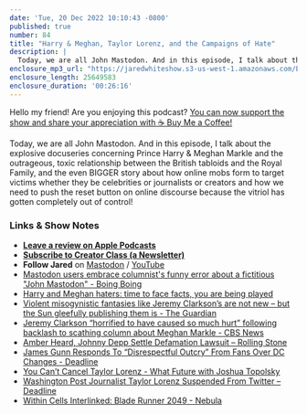 ```yaml
---
date: 'Tue, 20 Dec 2022 10:10:43 -0800'
published: true
number: 84
title: "Harry & Meghan, Taylor Lorenz, and the Campaigns of Hate"
description: |
  Today, we are all John Mastodon. And in this episode, I talk about the explosive docuseries concerning Prince Harry & Meghan Markle and the outrageous, toxic relationship between the British tabloids and the Royal Family, and the even BIGGER story about how online mobs form to target victims whether they be celebrities or journalists or creators and how we need to push the reset button on online discourse because the vitriol has gotten completely out of control!
enclosure_mp3_url: "https://jaredwhiteshow.s3-us-west-1.amazonaws.com/Episode%2084%20-%20The%20Campaigns%20of%20Hate.mp3"
enclosure_length: 25649583
enclosure_duration: '00:26:16'
---
```


Hello my friend! Are you enjoying this podcast? [You can now support the show and share your appreciation with ☕️ Buy Me a Coffee!](https://buymeacoffee.com/jaredwhite)

Today, we are all John Mastodon. And in this episode, I talk about the explosive docuseries concerning Prince Harry & Meghan Markle and the outrageous, toxic relationship between the British tabloids and the Royal Family, and the even BIGGER story about how online mobs form to target victims whether they be celebrities or journalists or creators and how we need to push the reset button on online discourse because the vitriol has gotten completely out of control!

### Links & Show Notes

* **[Leave a review on Apple Podcasts](https://podcasts.apple.com/us/podcast/fresh-fusion/id1387528457)**
* **[Subscribe to Creator Class (a Newsletter)](https://jaredwhite.com/creator-class)**
* **Follow Jared** on [Mastodon](https://indieweb.social/@jaredwhite) / [YouTube](https://www.youtube.com/@jaredcwhite)
* [Mastodon users embrace columnist's funny error about a fictitious "John Mastodon" - Boing Boing](https://boingboing.net/2022/12/18/mastodon-users-embrace-columnists-funny-error-about-a-fictitious-john-mastodon.html)
* [Harry and Meghan haters: time to face facts, you are being played](https://yorkshirebylines.co.uk/news/home-affairs/harry-and-meghan-haters-time-to-face-facts-you-are-being-played/)
* [Violent misogynistic fantasies like Jeremy Clarkson’s are not new – but the Sun gleefully publishing them is - The Guardian](https://www.theguardian.com/commentisfree/2022/dec/19/violent-misogynic-fantasies-meghan-jeremy-clarkson-sun)
* [Jeremy Clarkson “horrified to have caused so much hurt” following backlash to scathing column about Meghan Markle - CBS News](https://www.cbsnews.com/news/jeremy-clarkson-meghan-markle-column/)
* [Amber Heard, Johnny Depp Settle Defamation Lawsuit – Rolling Stone](https://www.rollingstone.com/culture/culture-news/amber-heard-johnny-depp-settle-defamation-lawsuit-1234649686/)
* [James Gunn Responds To “Disrespectful Outcry” From Fans Over DC Changes - Deadline](https://deadline.com/2022/12/james-gunn-responds-fans-disrespectful-dc-1235202890/)
* [You Can’t Cancel Taylor Lorenz - What Future with Joshua Topolsky](https://www.iheart.com/podcast/1119-what-future-103516818/episode/you-cant-cancel-taylor-lorenz-105686321/)
* [Washington Post Journalist Taylor Lorenz Suspended From Twitter – Deadline](https://deadline.com/2022/12/washington-post-journalist-taylor-lorenz-suspended-twitter-1235202034/)
* [Within Cells Interlinked: Blade Runner 2049 - Nebula](https://nebula.tv/videos/ladyknightthebrave-within-cells-interlinked-blade-runner-2049/)
